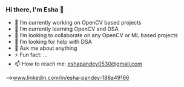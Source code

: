 ### Hi there, I'm Esha 👋


- 🔭 I’m currently working on OpenCV based projects
- 🌱 I’m currently learning OpenCV and DSA
- 👯 I’m looking to collaborate on any OpenCV or ML based projects
- 🤔 I’m looking for help with DSA
- 💬 Ask me about anything
- ⚡ Fun fact: ...
- 📫 How to reach me: eshapandey0530@gmail.com

-->www.linkedin.com/in/esha-pandey-188a49166 
